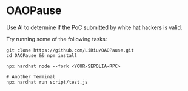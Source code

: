 # OAOPause

Use AI to determine if the PoC submitted by white hat hackers is valid.

Try running some of the following tasks:

```shell
git clone https://github.com/LiRiu/OAOPause.git
cd OAOPause && npm install

npx hardhat node --fork <YOUR-SEPOLIA-RPC>

# Another Terminal
npx hardhat run script/test.js

```
